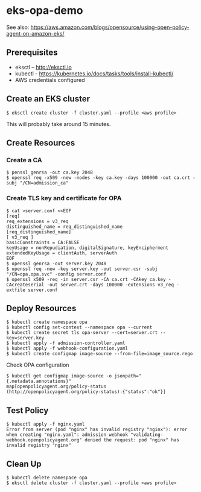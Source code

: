 # eks-opa-demo

See also: https://aws.amazon.com/blogs/opensource/using-open-policy-agent-on-amazon-eks/

## Prerequisites
- eksctl – http://eksctl.io
- kubectl - https://kubernetes.io/docs/tasks/tools/install-kubectl/
- AWS credentials configured

## Create an EKS cluster

```
$ eksctl create cluster -f cluster.yaml --profile <aws profile>
```

This will probably take around 15 minutes.

## Create Resources

### Create a CA

```
$ penssl genrsa -out ca.key 2048
$ openssl req -x509 -new -nodes -key ca.key -days 100000 -out ca.crt -subj "/CN=admission_ca"
```

### Create TLS key and certificate for OPA

```
$ cat >server.conf <<EOF
[req]
req_extensions = v3_req
distinguished_name = req_distinguished_name
[req_distinguished_name]
[ v3_req ]
basicConstraints = CA:FALSE
keyUsage = nonRepudiation, digitalSignature, keyEncipherment
extendedKeyUsage = clientAuth, serverAuth
EOF
$ openssl genrsa -out server.key 2048
$ openssl req -new -key server.key -out server.csr -subj "/CN=opa.opa.svc" -config server.conf
$ openssl x509 -req -in server.csr -CA ca.crt -CAkey ca.key -CAcreateserial -out server.crt -days 100000 -extensions v3_req -extfile server.conf
```

## Deploy Resources

```
$ kubectl create namespace opa
$ kubectl config set-context --namespace opa --current
$ kubectl create secret tls opa-server --cert=server.crt --key=server.key
$ kubectl apply -f admission-controller.yaml
$ kubectl apply -f webhook-configuration.yaml
$ kubectl create configmap image-source --from-file=image_source.rego
```

Check OPA configuration

```
$ kubectl get configmap image-source -o jsonpath="{.metadata.annotations}"
map[openpolicyagent.org/policy-status (http://openpolicyagent.org/policy-status):{"status":"ok"}]
```

## Test Policy

```
$ kubectl apply -f nginx.yaml
Error from server (pod "nginx" has invalid registry "nginx"): error when creating "nginx.yaml": admission webhook "validating-webhook.openpolicyagent.org" denied the request: pod "nginx" has invalid registry "nginx"
```

## Clean Up

```
$ kubectl delete namespace opa
$ eksctl delete cluster -f cluster.yaml --profile <aws profile>
```
